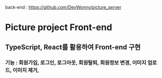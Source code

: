 back-end : https://github.com/DevWonny/picture_server

# Picture project Front-end

## TypeScript, React를 활용하여 Front-end 구현

### 기능 : 회원가입, 로그인, 로그아웃, 회원탈퇴, 회원정보 변경, 이미지 업로드, 이미지 제거,

